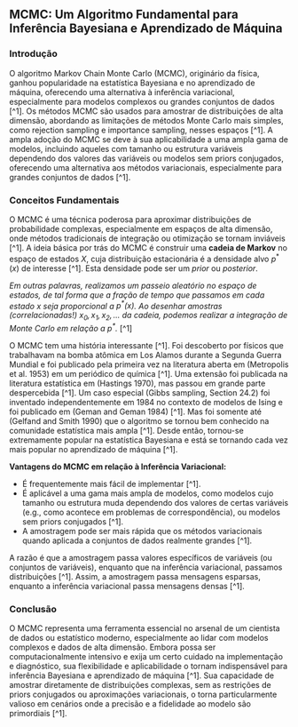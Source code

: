## MCMC: Um Algoritmo Fundamental para Inferência Bayesiana e Aprendizado de Máquina

### Introdução
O algoritmo Markov Chain Monte Carlo (MCMC), originário da física, ganhou popularidade na estatística Bayesiana e no aprendizado de máquina, oferecendo uma alternativa à inferência variacional, especialmente para modelos complexos ou grandes conjuntos de dados [^1]. Os métodos MCMC são usados para amostrar de distribuições de alta dimensão, abordando as limitações de métodos Monte Carlo mais simples, como rejection sampling e importance sampling, nesses espaços [^1]. A ampla adoção do MCMC se deve à sua aplicabilidade a uma ampla gama de modelos, incluindo aqueles com tamanho ou estrutura variáveis dependendo dos valores das variáveis ou modelos sem priors conjugados, oferecendo uma alternativa aos métodos variacionais, especialmente para grandes conjuntos de dados [^1].

### Conceitos Fundamentais

O MCMC é uma técnica poderosa para aproximar distribuições de probabilidade complexas, especialmente em espaços de alta dimensão, onde métodos tradicionais de integração ou otimização se tornam inviáveis [^1]. A ideia básica por trás do MCMC é construir uma **cadeia de Markov** no espaço de estados $X$, cuja distribuição estacionária é a densidade alvo $p^*(x)$ de interesse [^1]. Esta densidade pode ser um *prior* ou *posterior*.

*Em outras palavras, realizamos um passeio aleatório no espaço de estados, de tal forma que a fração de tempo que passamos em cada estado $x$ seja proporcional a $p^*(x)$. Ao desenhar amostras (correlacionadas!) $x_0, x_1, x_2, ...$ da cadeia, podemos realizar a integração de Monte Carlo em relação a $p^*$.* [^1]

O MCMC tem uma história interessante [^1]. Foi descoberto por físicos que trabalhavam na bomba atômica em Los Alamos durante a Segunda Guerra Mundial e foi publicado pela primeira vez na literatura aberta em (Metropolis et al. 1953) em um periódico de química [^1]. Uma extensão foi publicada na literatura estatística em (Hastings 1970), mas passou em grande parte despercebida [^1]. Um caso especial (Gibbs sampling, Section 24.2) foi inventado independentemente em 1984 no contexto de modelos de Ising e foi publicado em (Geman and Geman 1984) [^1]. Mas foi somente até (Gelfand and Smith 1990) que o algoritmo se tornou bem conhecido na comunidade estatística mais ampla [^1]. Desde então, tornou-se extremamente popular na estatística Bayesiana e está se tornando cada vez mais popular no aprendizado de máquina [^1].

**Vantagens do MCMC em relação à Inferência Variacional:**

*   É frequentemente mais fácil de implementar [^1].
*   É aplicável a uma gama mais ampla de modelos, como modelos cujo tamanho ou estrutura muda dependendo dos valores de certas variáveis (e.g., como acontece em problemas de correspondência), ou modelos sem priors conjugados [^1].
*   A amostragem pode ser mais rápida que os métodos variacionais quando aplicada a conjuntos de dados realmente grandes [^1].

A razão é que a amostragem passa valores específicos de variáveis (ou conjuntos de variáveis), enquanto que na inferência variacional, passamos distribuições [^1]. Assim, a amostragem passa mensagens esparsas, enquanto a inferência variacional passa mensagens densas [^1].

### Conclusão

O MCMC representa uma ferramenta essencial no arsenal de um cientista de dados ou estatístico moderno, especialmente ao lidar com modelos complexos e dados de alta dimensão. Embora possa ser computacionalmente intensivo e exija um certo cuidado na implementação e diagnóstico, sua flexibilidade e aplicabilidade o tornam indispensável para inferência Bayesiana e aprendizado de máquina [^1]. Sua capacidade de amostrar diretamente de distribuições complexas, sem as restrições de priors conjugados ou aproximações variacionais, o torna particularmente valioso em cenários onde a precisão e a fidelidade ao modelo são primordiais [^1].
<!-- END -->